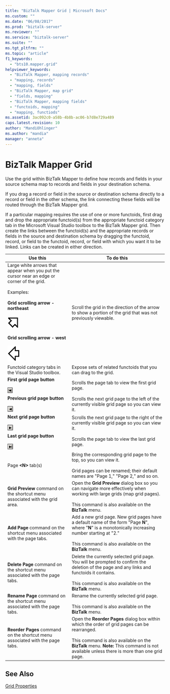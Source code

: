 ```yaml
---
title: "BizTalk Mapper Grid | Microsoft Docs"
ms.custom: ""
ms.date: "06/08/2017"
ms.prod: "biztalk-server"
ms.reviewer: ""
ms.service: "biztalk-server"
ms.suite: ""
ms.tgt_pltfrm: ""
ms.topic: "article"
f1_keywords: 
  - "bts10.mapper.grid"
helpviewer_keywords: 
  - "BizTalk Mapper, mapping records"
  - "mapping, records"
  - "mapping, fields"
  - "BizTalk Mapper, map grid"
  - "fields, mapping"
  - "BizTalk Mapper, mapping fields"
  - "functoids, mapping"
  - "mapping, functiods"
ms.assetid: 3ac092c0-a58b-4b8b-ac06-b7d8e729a489
caps.latest.revision: 10
author: "MandiOhlinger"
ms.author: "mandia"
manager: "anneta"
---
```

# BizTalk Mapper Grid
Use the grid within BizTalk Mapper to define how records and fields in your source schema map to records and fields in your destination schema.  
  
 If you drag a record or field in the source or destination schema directly to a record or field in the other schema, the link connecting these fields will be routed through the BizTalk Mapper grid.  
  
 If a particular mapping requires the use of one or more functoids, first drag and drop the appropriate functoid(s) from the appropriate functoid category tab in the Microsoft Visual Studio toolbox to the BizTalk Mapper grid. Then create the links between the functoid(s) and the appropriate records or fields in the source and destination schema by dragging the functoid, record, or field to the functoid, record, or field with which you want it to be linked. Links can be created in either direction.  
  
|Use this|To do this|  
|--------------|----------------|  
|Large white arrows that appear when you put the cursor near an edge or corner of the grid.<br /><br /> Examples:<br /><br /> **Grid scrolling arrow - northeast**<br /><br /> ![](../core/media/bts-gridgone.gif "bts_gridgone")<br /><br /> **Grid scrolling arrow - west**<br /><br /> ![](../core/media/bts-gridgowest.gif "bts_gridgowest")|Scroll the grid in the direction of the arrow to show a portion of the grid that was not previously viewable.|  
|Functoid category tabs in the Visual Studio toolbox.|Expose sets of related functoids that you can drag to the grid.|  
|**First grid page button**<br /><br /> ![](../core/media/bts-layerfirst.gif "bts_layerfirst")|Scrolls the page tab to view the first grid page.|  
|**Previous grid page button**<br /><br /> ![](../core/media/bts-layerleft.gif "bts_layerleft")|Scrolls the next grid page to the left of the currently visible grid page so you can view it.|  
|**Next grid page button**<br /><br /> ![](../core/media/bts-layerright.gif "bts_layerright")|Scrolls the next grid page to the right of the currently visible grid page so you can view it.|  
|**Last grid page button**<br /><br /> ![](../core/media/bts-layerlast.gif "bts_layerlast")|Scrolls the page tab to view the last grid page.|  
|Page **\<N>** tab(s)|Bring the corresponding grid page to the top, so you can view it.<br /><br /> Grid pages can be renamed; their default names are "Page 1," "Page 2," and so on.|  
|**Grid Preview** command on the shortcut menu associated with the grid area.|Open the **Grid Preview** dialog box so you can navigate more effectively when working with large grids (map grid pages).<br /><br /> This command is also available on the **BizTalk** menu.|  
|**Add Page** command on the shortcut menu associated with the page tabs.|Add a new grid page. New grid pages have a default name of the form "Page **N**", where "**N**" is a monotonically increasing number starting at "2."<br /><br /> This command is also available on the **BizTalk** menu.|  
|**Delete Page** command on the shortcut menu associated with the page tabs.|Delete the currently selected grid page. You will be prompted to confirm the deletion of the page and any links and functoids it contains.<br /><br /> This command is also available on the **BizTalk** menu.|  
|**Rename Page** command on the shortcut menu associated with the page tabs.|Rename the currently selected grid page.<br /><br /> This command is also available on the **BizTalk** menu.|  
|**Reorder Pages** command on the shortcut menu associated with the page tabs.|Open the **Reorder Pages** dialog box within which the order of grid pages can be rearranged.<br /><br /> This command is also available on the **BizTalk** menu. **Note:**  This command is not available unless there is more than one grid page.|  
  
## See Also  
 [Grid Properties](../core/grid-properties.md)